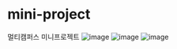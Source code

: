 # mini-project
멀티캠퍼스 미니프로젝트
![image](https://user-images.githubusercontent.com/97017840/164411481-803d9011-528a-45f5-a686-b0cda2aa7e02.png)
![image](https://user-images.githubusercontent.com/97017840/164411505-d4972e1e-59e3-4722-bfbf-bab360eaa433.png)
![image](https://user-images.githubusercontent.com/97017840/164411526-b0e46656-aac6-42dd-8143-44fabc72916e.png)
